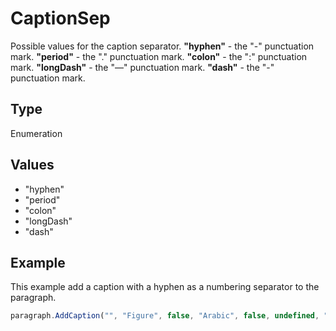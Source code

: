 # CaptionSep

Possible values for the caption separator.**"hyphen"** - the "-" punctuation mark.**"period"** - the "." punctuation mark.**"colon"** - the ":" punctuation mark.**"longDash"** - the "—" punctuation mark.**"dash"** - the "-" punctuation mark.

## Type

Enumeration

## Values

- "hyphen"
- "period"
- "colon"
- "longDash"
- "dash"


## Example

This example add a caption with a hyphen as a numbering separator to the paragraph.

```javascript editor-pdf
paragraph.AddCaption("", "Figure", false, "Arabic", false, undefined, "hyphen");
```
